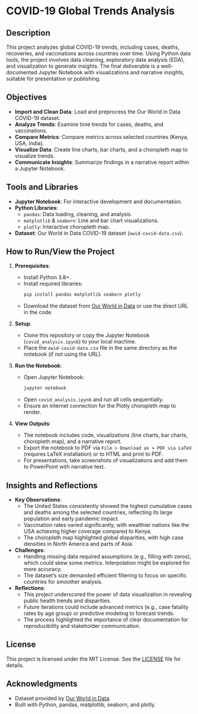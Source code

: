 # COVID-19 Global Trends Analysis

## Description
This project analyzes global COVID-19 trends, including cases, deaths, recoveries, and vaccinations across countries over time. Using Python data tools, the project involves data cleaning, exploratory data analysis (EDA), and visualization to generate insights. The final deliverable is a well-documented Jupyter Notebook with visualizations and narrative insights, suitable for presentation or publishing.

## Objectives
- **Import and Clean Data**: Load and preprocess the Our World in Data COVID-19 dataset.
- **Analyze Trends**: Examine time trends for cases, deaths, and vaccinations.
- **Compare Metrics**: Compare metrics across selected countries (Kenya, USA, India).
- **Visualize Data**: Create line charts, bar charts, and a choropleth map to visualize trends.
- **Communicate Insights**: Summarize findings in a narrative report within a Jupyter Notebook.

## Tools and Libraries
- **Jupyter Notebook**: For interactive development and documentation.
- **Python Libraries**:
  - `pandas`: Data loading, cleaning, and analysis.
  - `matplotlib` & `seaborn`: Line and bar chart visualizations.
  - `plotly`: Interactive choropleth map.
- **Dataset**: Our World in Data COVID-19 dataset (`owid-covid-data.csv`).

## How to Run/View the Project
1. **Prerequisites**:
   - Install Python 3.8+.
   - Install required libraries:
     ```bash
     pip install pandas matplotlib seaborn plotly
     ```
   - Download the dataset from [Our World in Data](https://covid.ourworldindata.org/data/owid-covid-data.csv) or use the direct URL in the code.

2. **Setup**:
   - Clone this repository or copy the Jupyter Notebook (`covid_analysis.ipynb`) to your local machine.
   - Place the `owid-covid-data.csv` file in the same directory as the notebook (if not using the URL).

3. **Run the Notebook**:
   - Open Jupyter Notebook:
     ```bash
     jupyter notebook
     ```
   - Open `covid_analysis.ipynb` and run all cells sequentially.
   - Ensure an internet connection for the Plotly choropleth map to render.

4. **View Outputs**:
   - The notebook includes code, visualizations (line charts, bar charts, choropleth map), and a narrative report.
   - Export the notebook to PDF via `File > Download as > PDF via LaTeX` (requires LaTeX installation) or to HTML and print to PDF.
   - For presentations, take screenshots of visualizations and add them to PowerPoint with narrative text.

## Insights and Reflections
- **Key Observations**:
  - The United States consistently showed the highest cumulative cases and deaths among the selected countries, reflecting its large population and early pandemic impact.
  - Vaccination rates varied significantly, with wealthier nations like the USA achieving higher coverage compared to Kenya.
  - The choropleth map highlighted global disparities, with high case densities in North America and parts of Asia.
- **Challenges**:
  - Handling missing data required assumptions (e.g., filling with zeros), which could skew some metrics. Interpolation might be explored for more accuracy.
  - The dataset’s size demanded efficient filtering to focus on specific countries for smoother analysis.
- **Reflections**:
  - This project underscored the power of data visualization in revealing public health trends and disparities.
  - Future iterations could include advanced metrics (e.g., case fatality rates by age group) or predictive modeling to forecast trends.
  - The process highlighted the importance of clear documentation for reproducibility and stakeholder communication.

## License
This project is licensed under the MIT License. See the [LICENSE](LICENSE) file for details.

## Acknowledgments
- Dataset provided by [Our World in Data](https://ourworldindata.org/coronavirus).
- Built with Python, pandas, matplotlib, seaborn, and plotly.
